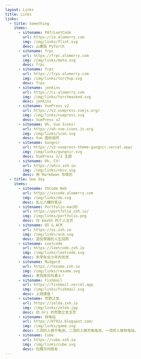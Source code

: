 ```yaml
---
layout: Links
title: Links
links:
  - title: Something
    items:
      - sitename: PAT/LeetCode
        url: https://io.alomerry.com
        img: /img/links/flint.svg
        desc: 山寨版 PyTorch
      - sitename: frpc
        url: https://frpc.alomerry.com
        img: /img/links/meta.svg
        desc: frpc
      - sitename: frps
        url: https://frps.alomerry.com
        img: /img/links/torchop.svg
        desc: frps
      - sitename: jenkins
        url: https://ci.alomerry.com
        img: /img/links/torchmasked.svg
        desc: jenkins
      - sitename: VuePress v2
        url: https://v2.vuepress.vuejs.org/
        img: /img/links/vuepress.svg
        desc: VuePress v2
      - sitename: Oh, Vue Icons!
        url: https://oh-vue-icons.js.org
        img: /img/links/icon.svg
        desc: Vue 图标组件
      - sitename: Gungnir
        url: https://v2-vuepress-theme-gungnir.vercel.app/
        img: /img/links/gungnir.svg
        desc: VuePress 1/2 主题
      - sitename: Oh, CV!
        url: https://ohcv.zxh.io
        img: /img/links/ohcv.svg
        desc: 用 Markdown 写简历
  - title: One day
    items:
      - sitename: VSCode Web
        url: https://vscode.alomerry.com
        img: /img/links/me.svg
        desc: 乱七八糟的笔记
      - sitename: Portfolio-macOS
        url: https://portfolio.zxh.io/
        img: /img/links/portfolio.png
        desc: 仿 masOS 的个人主页
      - sitename: OI & ACM
        url: https://oi.zxh.io
        img: /img/links/acm.svg
        desc: 退役蒟蒻的人生回顾
      - sitename: Leetcode
        url: https://leetcode.zxh.io
        img: /img/links/leetcode.svg
        desc: 失学失业少年的忧虑
      - sitename: Midgard
        url: https://resume.zxh.io
        img: /img/links/resume.svg
        desc: 来找简历吗勇士！
      - sitename: Fishmail
        url: https://fishmail.vercel.app
        img: /img/links/fishmail.svg
        desc: 上班摸鱼！
      - sitename: 荒野之息
        url: https://zelda.zxh.io
        img: /img/links/zelda.jpg
        desc: 仿 Ori 的荒野之息主页
      - sitename: 核电站
        url: https://0792z.blogspot.com/
        img: /img/links/game.svg
        desc: 三流的人做干电池，二流的人做充电电池，一流的人做核电站。
      - sitename: Cube
        url: https://cube.zxh.io
        img: /img/links/cube.svg
        desc: 玩魔方吗朋友
---
```

